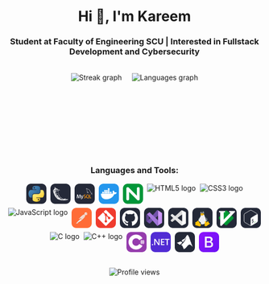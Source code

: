 <h1 align="center">Hi 👋, I'm Kareem</h1>
<h3 align="center">Student at Faculty of Engineering SCU | Interested in Fullstack Development and Cybersecurity</h3>

<br>

<div align="center" style="display: flex; justify-content: center; gap: 20px;">
  <img 
    src="https://streak-stats.demolab.com?user=K-a-r-e-e-m&locale=en&mode=weekly&theme=whatsapp-dark2&border_radius=40&hide_border=true" 
    height="160" 
    alt="Streak graph" 
  />
  <img 
    src="https://github-readme-stats.vercel.app/api/top-langs?username=K-a-r-e-e-m&locale=en&hide_title=true&layout=compact&card_width=320&langs_count=6&theme=github_dark&hide_border=true&border_radius=30" 
    height="160" 
    alt="Languages graph" 
  />
</div>

<h3 align="center">Languages and Tools:</h3>

<div align="center" style="display: flex; flex-wrap: wrap; justify-content: center; gap: .5rem; max-width: 100%;">
  <!-- Backend Tools -->
  <img src="https://raw.githubusercontent.com/tandpfun/skill-icons/main/icons/Python-Dark.svg" height="40" alt="Python logo" />
  <img src="https://raw.githubusercontent.com/tandpfun/skill-icons/main/icons/Flask-Dark.svg" height="40" alt="Flask logo" />
  <img src="https://raw.githubusercontent.com/tandpfun/skill-icons/main/icons/MySQL-Dark.svg" height="40" alt="MySQL logo" />
  <img src="https://raw.githubusercontent.com/tandpfun/skill-icons/main/icons/Docker.svg" height="40" alt="Docker logo" />
  <img src="https://raw.githubusercontent.com/tandpfun/skill-icons/main/icons/Nginx.svg" height="40" alt="Nginx logo" />
  <!-- Frontend Tools -->
  <img src="https://skillicons.dev/icons?i=html" height="40" alt="HTML5 logo" />
  <img src="https://skillicons.dev/icons?i=css" height="40" alt="CSS3 logo" />
  <img src="https://skillicons.dev/icons?i=js" height="40" alt="JavaScript logo" />
  <!-- Additional Tools -->
  <img src="https://raw.githubusercontent.com/tandpfun/skill-icons/main/icons/Postman.svg" height="40" alt="Postman logo" />
  <img src="https://raw.githubusercontent.com/tandpfun/skill-icons/main/icons/Git.svg" height="40" alt="Git logo" />
  <img src="https://raw.githubusercontent.com/tandpfun/skill-icons/main/icons/Github-Dark.svg" height="40" alt="GitHub logo" />
  <!-- Development Environments and Utilities -->
  <img src="https://raw.githubusercontent.com/tandpfun/skill-icons/65dea6c4eaca7da319e552c09f4cf5a9a8dab2c8/icons/VisualStudio-Dark.svg" height="40" alt="Visual Studio logo" />
  <img src="https://raw.githubusercontent.com/tandpfun/skill-icons/65dea6c4eaca7da319e552c09f4cf5a9a8dab2c8/icons/VSCode-Dark.svg" height="40" alt="VS Code logo" />
  <img src="https://raw.githubusercontent.com/tandpfun/skill-icons/main/icons/Linux-Dark.svg" height="40" alt="Linux logo" />
  <img src="https://raw.githubusercontent.com/tandpfun/skill-icons/main/icons/VIM-Dark.svg" height="40" alt="VIM logo" />
  <img src="https://raw.githubusercontent.com/tandpfun/skill-icons/main/icons/Bash-Dark.svg" height="40" alt="Bash logo" />
  <!-- Additional Technologies -->
  <img src="https://skillicons.dev/icons?i=c" height="40" alt="C logo" />
  <img src="https://skillicons.dev/icons?i=cpp" height="40" alt="C++ logo" />
  <img src="https://raw.githubusercontent.com/tandpfun/skill-icons/65dea6c4eaca7da319e552c09f4cf5a9a8dab2c8/icons/CS.svg" height="40" alt="C# logo" />
  <img src="https://raw.githubusercontent.com/tandpfun/skill-icons/65dea6c4eaca7da319e552c09f4cf5a9a8dab2c8/icons/DotNet.svg" height="40" alt=".NET logo" />
  <img src="https://raw.githubusercontent.com/tandpfun/skill-icons/65dea6c4eaca7da319e552c09f4cf5a9a8dab2c8/icons/Matlab-Dark.svg" height="40" alt="MATLAB logo" />
  <img src="https://raw.githubusercontent.com/tandpfun/skill-icons/65dea6c4eaca7da319e552c09f4cf5a9a8dab2c8/icons/Bootstrap.svg" height="40" alt="Bootstrap logo" />
</div>

<br>

<p align="center">
  <img src="https://komarev.com/ghpvc/?username=k-a-r-e-e-m&label=Profile%20views&color=0e75b6&style=flat" alt="Profile views" />
</p>
